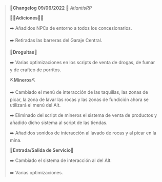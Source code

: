 >🔴**Changelog 09/06/2022** 🔴 *AtlantisRP*
>
>
>**👨‍💻Adiciones👨‍💻**
>
>➡️ Añadidos NPCs de entorno a todos los concesionarios.
>
>➡️ Retiradas las barreras del Garaje Central.
>
>
>
>🥬**Droguitas**🥬
>
>➡️ Varias optimizaciones en los scripts de venta de drogas, de fumar y de crafteo de porritos.
>
>
>
>⛏️**Mineros**⛏️
>
>
>➡️ Cambiado el menú de interacción de las taquillas, las zonas de picar, la zona de lavar las rocas y las zonas de fundición ahora se utilizará el menú del Alt.
>
>➡️ Eliminado del script de mineros el sistema de venta de productos y añadido dicho sistema al script de las tiendas.
>
>➡️ Añadidos sonidos de interacción al lavado de rocas y al picar en la mina.
>
>
>
>
>👷**Entrada/Salida de Servicio**👷
>
>
>➡️ Cambiado el sistema de interacción al del Alt.
>
>➡️ Varias optimizaciones.
>
>

